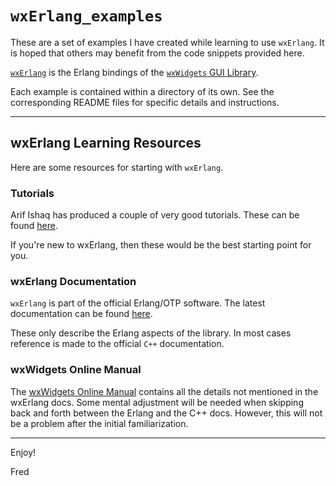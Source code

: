 # `wxErlang_examples`

These are a set of examples I have created while learning to use
`wxErlang`. It is hoped that others may benefit from the code snippets
provided here.

[`wxErlang`](https://erlang.org/doc/apps/wx/index.html) is the Erlang
bindings of the [`wxWidgets` GUI Library](https://www.wxwidgets.org/).

Each example is contained within a directory of its own. See the
corresponding README files for specific details and instructions.

-------------------------------------------------------------------------------

## wxErlang Learning Resources

Here are some resources for starting with `wxErlang`.

### Tutorials

Arif Ishaq has produced a couple of very good tutorials. These can be
found [here](https://arifishaq.wordpress.com/).

If you're new to wxErlang, then these would be the best starting point
for you.

### wxErlang Documentation

`wxErlang` is part of the official Erlang/OTP software. The latest
documentation can be found
[here](https://erlang.org/doc/apps/wx/index.html).

These only describe the Erlang aspects of the library. In most cases
reference is made to the official `C++` documentation.

### wxWidgets Online Manual

The [wxWidgets Online Manual](https://docs.wxwidgets.org/3.0/)
contains all the details not mentioned in the wxErlang docs. Some
mental adjustment will be needed when skipping back and forth between
the Erlang and the C++ docs. However, this will not be a problem after
the initial familiarization.

-------------------------------------------------------------------------------

Enjoy!

Fred

